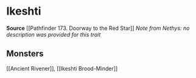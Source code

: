 ﻿---
id: '420'
name: Ikeshti
rarity: Common
source: '[[DATABASE/source/Pathfinder 173. Doorway to the Red Star|Pathfinder #173:
  Doorway to the Red Star]]'
trait:
- Ikeshti
type: Trait

---
# Ikeshti

**Source** [[Pathfinder 173. Doorway to the Red Star]]
_Note from Nethys: no description was provided for this trait_

## Monsters

[[Ancient Rivener]], [[Ikeshti Brood-Minder]]